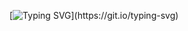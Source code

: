 [![Typing SVG](https://readme-typing-svg.herokuapp.com?color=%231600F7&size=24&duration=4565&width=500&lines=welcome+to+my+Repositories+🤣+😂+🤐+＼(((￣(￣(￣▽￣)￣)￣)))／+...)](https://git.io/typing-svg)
